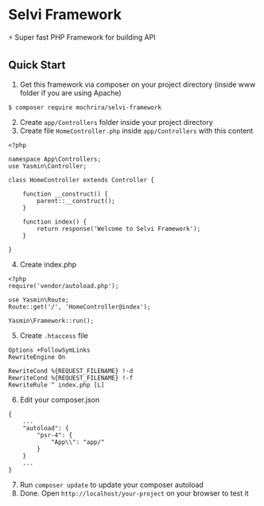 # Selvi Framework
⚡ Super fast PHP Framework for building API

## Quick Start

1. Get this framework via composer on your project directory (inside www folder if you are using Apache)

```
$ composer require mochrira/selvi-framework
```

2. Create `app/Controllers` folder inside your project directory
3. Create file `HomeController.php` inside `app/Controllers` with this content

```
<?php 

namespace App\Controllers;
use Yasmin\Controller;

class HomeController extends Controller {

    function __construct() {
        parent::__construct();
    }

    function index() {
        return response('Welcome to Selvi Framework');
    }

}

```

4. Create index.php

```
<?php 
require('vendor/autoload.php');

use Yasmin\Route;
Route::get('/', 'HomeController@index');

Yasmin\Framework::run();
```

5. Create `.htaccess` file

```
Options +FollowSymLinks
RewriteEngine On

RewriteCond %{REQUEST_FILENAME} !-d
RewriteCond %{REQUEST_FILENAME} !-f
RewriteRule ^ index.php [L]
```


6. Edit your composer.json

```
{
    ...
    "autoload": {
        "psr-4": {
            "App\\": "app/"
        }
    }
    ...
}
```

7. Run `composer update` to update your composer autoload
8. Done. Open `http://localhost/your-project` on your browser to test it
